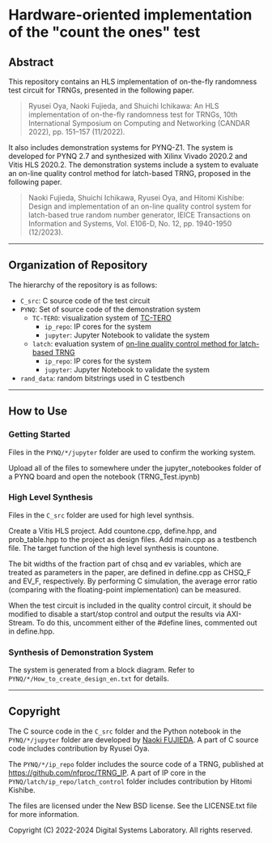 Hardware-oriented implementation of the "count the ones" test
=============================================================

Abstract
--------

This repository contains an HLS implementation of on-the-fly randomness
test circuit for TRNGs, presented in the following paper.

> Ryusei Oya, Naoki Fujieda, and Shuichi Ichikawa: An HLS implementation
> of on-the-fly randomness test for TRNGs, 10th International Symposium
> on Computing and Networking (CANDAR 2022), pp. 151–157 (11/2022).

It also includes demonstration systems for PYNQ-Z1. 
The system is developed for PYNQ 2.7 and synthesized with Xilinx Vivado
2020.2 and Vitis HLS 2020.2.
The demonstration systems include a system to evaluate an on-line quality
control method for latch-based TRNG, proposed in the following paper.

> Naoki Fujieda, Shuichi Ichikawa, Ryusei Oya, and Hitomi Kishibe: Design
> and implementation of an on-line quality control system for latch-based
> true random number generator, IEICE Transactions on Information and
> Systems, Vol. E106-D, No. 12, pp. 1940-1950 (12/2023).

------------------------------------------------------------------------

Organization of Repository
--------------------------

The hierarchy of the repository is as follows:

- `C_src`: C source code of the test circuit
- `PYNQ`: Set of source code of the demonstration system
  - `TC-TERO`: visualization system of <a href="https://github.com/nfproc/TC-TERO">TC-TERO</a>
    - `ip_repo`: IP cores for the system
    - `jupyter`: Jupyter Notebook to validate the system
  - `latch`: evaluation system of <a href="https://doi.org/10.1587/transinf.2023PAP0001">on-line quality control method for latch-based TRNG</a>
    - `ip_repo`: IP cores for the system
    - `jupyter`: Jupyter Notebook to validate the system
- `rand_data`: random bitstrings used in C testbench

------------------------------------------------------------------------

How to Use
----------

### Getting Started

Files in the `PYNQ/*/jupyter` folder are used to confirm the working system.

Upload all of the files to somewhere under the jupyter_notebookes folder of
a PYNQ board and open the notebook (TRNG_Test.ipynb)

### High Level Synthesis

Files in the `C_src` folder are used for high level synthsis.

Create a Vitis HLS project. Add countone.cpp, define.hpp, and prob_table.hpp
to the project as design files. Add main.cpp as a testbench file.
The target function of the high level synthesis is countone.

The bit widths of the fraction part of chsq and ev variables, which are
treated as parameters in the paper, are defined in define.cpp as CHSQ_F and
EV_F, respectively. By performing C simulation, the average error ratio
(comparing with the floating-point implementation) can be measured.

When the test circuit is included in the quality control circuit, it should
be modified to disable a start/stop control and output the results via
AXI-Stream. To do this, uncomment either of the #define lines, commented out
in define.hpp.

### Synthesis of Demonstration System

The system is generated from a block diagram.
Refer to `PYNQ/*/How_to_create_design_en.txt` for details.

------------------------------------------------------------------------

Copyright
---------

The C source code in the `C_src` folder and the Python notebook in the
`PYNQ/*/jupyter` folder are developed by <a href="https://aitech.ac.jp/~dslab/nf/index.en.html">Naoki FUJIEDA</a>.
A part of C source code includes contribution by Ryusei Oya.

The `PYNQ/*/ip_repo` folder includes the source code of a TRNG, published
at https://github.com/nfproc/TRNG_IP.
A part of IP core in the `PYNQ/latch/ip_repo/latch_control` folder includes
contribution by Hitomi Kishibe.

The files are licensed under the New BSD license.
See the LICENSE.txt file for more information.

Copyright (C) 2022-2024 Digital Systems Laboratory. All rights reserved.
